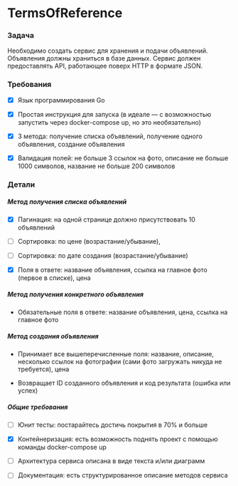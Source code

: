 # TermsOfReference

### Задача
Необходимо создать сервис для хранения и подачи объявлений. Объявления должны храниться в базе данных. Сервис должен предоставлять API, работающее поверх HTTP в формате JSON.

### Требования

- [X] Язык программирования Go

- [X] Простая инструкция для запуска (в идеале — с возможностью запустить через docker-compose up, но это необязательно)

- [X] 3 метода: получение списка объявлений, получение одного объявления, создание объявления

- [X] Валидация полей: не больше 3 ссылок на фото, описание не больше 1000 символов, название не больше 200 символов

### Детали

##### Метод получения списка объявлений

- [X] Пагинация: на одной странице должно присутствовать 10 объявлений

- [ ] Cортировка: по цене (возрастание/убывание),
- [ ] Cортировка: по дате создания (возрастание/убывание)

- [X] Поля в ответе: название объявления, ссылка на главное фото (первое в списке), цена

##### Метод получения конкретного объявления

- Обязательные поля в ответе: название объявления, цена, ссылка на главное фото

##### Метод создания объявления

- Принимает все вышеперечисленные поля: название, описание, несколько ссылок на фотографии (сами фото загружать никуда не требуется), цена

- Возвращает ID созданного объявления и код результата (ошибка или успех)

##### Общие требования 

- [ ] Юнит тесты: постарайтесь достичь покрытия в 70% и больше

- [X] Контейнеризация: есть возможность поднять проект с помощью команды docker-compose up

- [ ] Архитектура сервиса описана в виде текста и/или диаграмм

- [ ] Документация: есть структурированное описание методов сервиса
